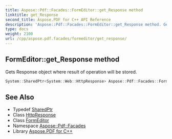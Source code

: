 ```yaml
---
title: Aspose::Pdf::Facades::FormEditor::get_Response method
linktitle: get_Response
second_title: Aspose.PDF for C++ API Reference
description: 'Aspose::Pdf::Facades::FormEditor::get_Response method. Gets Response object where result of operation will be stored in C++.'
type: docs
weight: 2100
url: /cpp/aspose.pdf.facades/formeditor/get_response/
---
```

## FormEditor::get_Response method


Gets Response object where result of operation will be stored.

```cpp
System::SharedPtr<System::Web::HttpResponse> Aspose::Pdf::Facades::FormEditor::get_Response() const
```

## See Also

* Typedef [SharedPtr](../../../system/sharedptr/)
* Class [HttpResponse](../../../system.web/httpresponse/)
* Class [FormEditor](../)
* Namespace [Aspose::Pdf::Facades](../../)
* Library [Aspose.PDF for C++](../../../)
